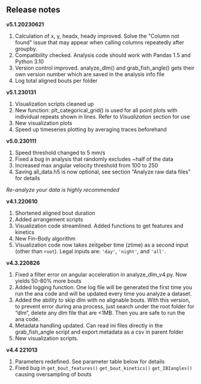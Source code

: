 ## Release notes

**v5.1.20230621**

1. Calculation of x, y, headx, heady improved. Solve the "Column not found" issue that may appear when calling columns repeatedly after groupby.
2. Compatibility checked. Analysis code should work with Pandas 1.5 and Python 3.10
3. Version control improved. analyze_dlm() and grab_fish_angle() gets their own version number which are saved in the analysis info file
4. Log total aligned bouts per folder

**v5.1.230131**

1. Visualization scripts cleaned up
2. New function: plt_categorical_grid() is used for all point plots with individual repeats shown in lines. Refer to *Visualization* section for use
3. New visualization plots
4. Speed up timeseries plotting by averaging traces beforehand

**v5.0.230111**

1. Speed threshold changed to 5 mm/s
2. Fixed a bug in analysis that randomly excludes ~half of the data
3. Increased max angular velocity threshold from 100 to 250
4. Saving all_data.h5 is now optional, see section "Analyze raw data files" for details

*Re-analyze your data is highly recommended*

**v4.1.220610**

1. Shortened aligned bout duration
2. Added arrangement scripts
3. Visualization code streamlined. Added functions to get features and kinetics
4. New Fin-Body algorithm
5. Visualization code now takes zeitgeber time (ztime) as a second input (other than `root`). Legal inputs are: `'day'`, `'night'`, and `'all'`.

**v4.3.220826**

1. Fixed a filter error on angular acceleration in analyze_dlm_v4.py. Now yields 50-80% more bouts
2. Added logging function. One log file will be generated the first time you run the ana code and will be updated every time you analyze a dataset.
3. Added the ability to skip dlm with no alignable bouts. With this version, to prevent error during ana process, just search under the root folder for “dlm”, delete any dlm file that are <1MB. Then you are safe to run the ana code.
4. Metadata handling updated. Can read ini files directly in the grab_fish_angle script and export metadata as a csv in parent folder
5. New visualization scripts.

**v4.4 221013**

1. Parameters redefined. See parameter table below for details
2. Fixed bug in `get_bout_features()` `get_bout_kinetics()` `get_IBIangles()` causing oversampling of bouts
